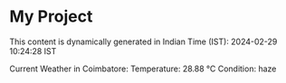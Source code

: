 # My Project

This content is dynamically generated in Indian Time (IST): 2024-02-29 10:24:28 IST


Current Weather in Coimbatore:
Temperature: 28.88 °C
Condition: haze
